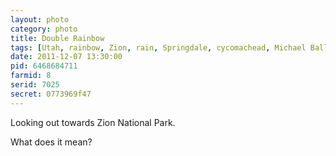 ```yaml
---
layout: photo
category: photo
title: Double Rainbow
tags: [Utah, rainbow, Zion, rain, Springdale, cycomachead, Michael Ball, Canon, Canon 7D, double rainbow]
date: 2011-12-07 13:30:00
pid: 6468684711
farmid: 8
serid: 7025
secret: 0773969f47
---
```


Looking out towards Zion National Park.

What does it mean?

